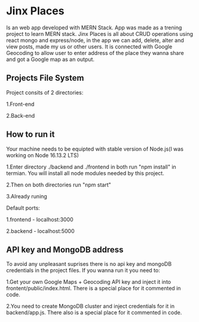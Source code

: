 # Jinx Places
Is an web app developed with MERN Stack. App was made as a trening project to learn MERN stack. Jinx Places is all about CRUD operations using react mongo and express/node, in the app we can add, delete, alter and view posts, made my us or other users. It is connected with Google Geocoding to allow user to enter address of the place they wanna share and got a Google map as an output.

## Projects File System
Project consits of 2 directories:

1.Front-end

2.Back-end

## How to run it
Your machine needs to be equipted with stable version of Node.js(I was working on Node 16.13.2 LTS)

1.Enter directory ./backend and ./frontend in both run "npm install" in termian. You will install all node modules needed by this project.

2.Then on both directories run "npm start"

3.Already runing

Default ports:

1.frontend - localhost:3000

2.backend - localhost:5000

## API key and MongoDB address
To avoid any unpleasant suprises there is no api key and mongoDB credentials in the project files.
If you wanna run it you need to:

1.Get your own Google Maps + Geocoding API key and inject it into frontent/public/index.html. There is a special place for it commented in code.

2.You need to create MongoDB cluster and inject credentials for it in backend/app.js. There also is a special place for it commented in code.
